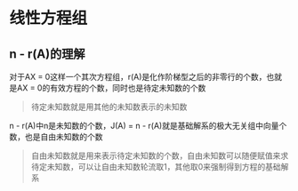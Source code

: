 # 线性方程组

## n - r(A)的理解

对于AX = 0这样一个其次方程组，r(A)是化作阶梯型之后的非零行的个数，也就是AX = 0的有效方程的个数，同时也是待定未知数的个数

> 待定未知数就是用其他的未知数表示的未知数

n - r(A)中n是未知数的个数，J(A)  = n - r(A)就是基础解系的极大无关组中向量个数，也是自由未知数的个数

> 自由未知数就是用来表示待定未知数的个数，自由未知数可以随便赋值来求待定未知数，可以让自由未知数轮流取1，其他取0来强制得到方程的基础解系

